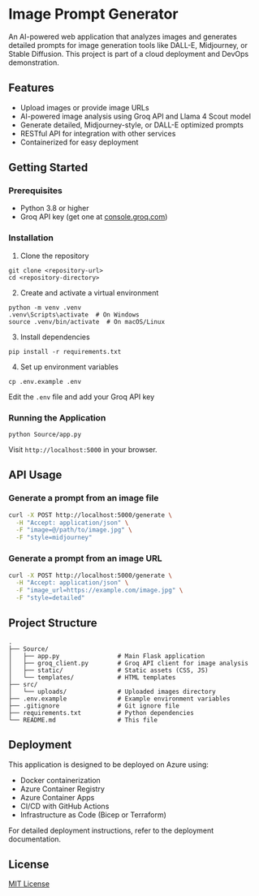 # Image Prompt Generator

An AI-powered web application that analyzes images and generates detailed prompts for image generation tools like DALL-E, Midjourney, or Stable Diffusion. This project is part of a cloud deployment and DevOps demonstration.

## Features

-   Upload images or provide image URLs
-   AI-powered image analysis using Groq API and Llama 4 Scout model
-   Generate detailed, Midjourney-style, or DALL-E optimized prompts
-   RESTful API for integration with other services
-   Containerized for easy deployment

## Getting Started

### Prerequisites

-   Python 3.8 or higher
-   Groq API key (get one at [console.groq.com](https://console.groq.com))

### Installation

1. Clone the repository

```
git clone <repository-url>
cd <repository-directory>
```

2. Create and activate a virtual environment

```
python -m venv .venv
.venv\Scripts\activate  # On Windows
source .venv/bin/activate  # On macOS/Linux
```

3. Install dependencies

```
pip install -r requirements.txt
```

4. Set up environment variables

```
cp .env.example .env
```

Edit the `.env` file and add your Groq API key

### Running the Application

```
python Source/app.py
```

Visit `http://localhost:5000` in your browser.

## API Usage

### Generate a prompt from an image file

```bash
curl -X POST http://localhost:5000/generate \
  -H "Accept: application/json" \
  -F "image=@/path/to/image.jpg" \
  -F "style=midjourney"
```

### Generate a prompt from an image URL

```bash
curl -X POST http://localhost:5000/generate \
  -H "Accept: application/json" \
  -F "image_url=https://example.com/image.jpg" \
  -F "style=detailed"
```

## Project Structure

```
.
├── Source/
│   ├── app.py                # Main Flask application
│   ├── groq_client.py        # Groq API client for image analysis
│   ├── static/               # Static assets (CSS, JS)
│   └── templates/            # HTML templates
├── src/
│   └── uploads/              # Uploaded images directory
├── .env.example              # Example environment variables
├── .gitignore                # Git ignore file
├── requirements.txt          # Python dependencies
└── README.md                 # This file
```

## Deployment

This application is designed to be deployed on Azure using:

-   Docker containerization
-   Azure Container Registry
-   Azure Container Apps
-   CI/CD with GitHub Actions
-   Infrastructure as Code (Bicep or Terraform)

For detailed deployment instructions, refer to the deployment documentation.

## License

[MIT License](LICENSE)
